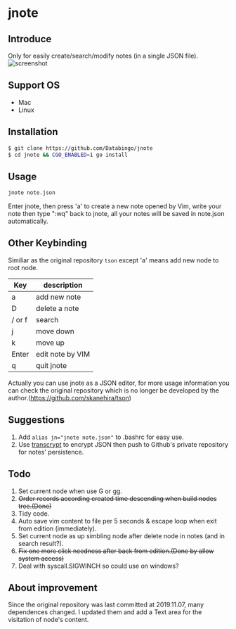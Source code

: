 # jnote 

## Introduce
Only for easily create/search/modify notes (in a single JSON file).
![screenshot](jnote2.gif)

## Support OS
- Mac
- Linux

## Installation
```bash
$ git clone https://github.com/Databingo/jnote
$ cd jnote && CGO_ENABLED=1 go install
```
## Usage
```bash
jnote note.json
```
Enter jnote, then press 'a' to create a new note opened by Vim, write your note then type ":wq" back to jnote, all your notes will be saved in note.json automatically.

## Other Keybinding
Similiar as the original repository `tson` except 'a' means add new node to root node.

| Key    | description                    |
|--------|--------------------------------|
| a      | add new note                   |
| D      | delete a note                  |
| / or f | search                         |
| j      | move down                      |
| k      | move up                        |
| Enter  | edit note by VIM               |
| q      | quit jnote                     |

Actually you can use jnote as a JSON editor, for more usage information you can check the original repository which is no longer be developed by the author.(https://github.com/skanehira/tson)

## Suggestions
1. Add ```alias jn="jnote note.json"``` to .bashrc for easy use.
2. Use [transcrypt](https://github.com/elasticdog/transcrypt) to encrypt JSON then push to Github's private repository for notes' persistence.

## Todo
1. Set current node when use G or gg.
2. ~~Order records according created time descending when build nodes tree.(Done)~~
3. Tidy code.
4. Auto save vim content to file per 5 seconds & escape loop when exit from edition (immediately).
5. Set current node as up simbling node after delete node in notes (and in search result?).
6. ~~Fix one more click needness after back from edition.(Done by allow system access)~~
7. Deal with syscall.SIGWINCH so could use on windows?

## About improvement
Since the original repository was last committed at 2019.11.07, many dependences changed. I updated them and add a Text area for the visitation of node's content.



